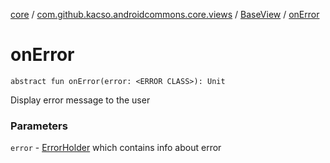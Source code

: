 [core](../../index.md) / [com.github.kacso.androidcommons.core.views](../index.md) / [BaseView](index.md) / [onError](.)

# onError

`abstract fun onError(error: <ERROR CLASS>): Unit`

Display error message to the user

### Parameters

`error` - [ErrorHolder](#) which contains info about error